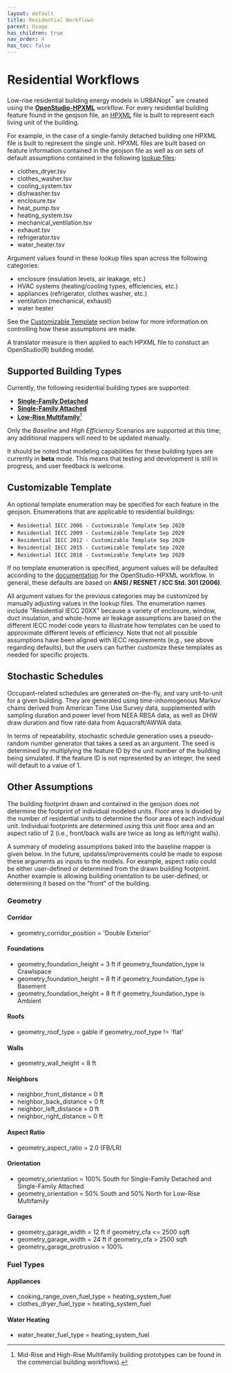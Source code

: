 ```yaml
---
layout: default
title: Residential Workflows
parent: Usage
has_children: true
nav_order: 4
has_toc: false
---
```


# Residential Workflows

Low-rise residential building energy models in URBANopt<sup>&trade;</sup> are created using the [**OpenStudio-HPXML**](https://github.com/NREL/OpenStudio-HPXML) workflow.
For every residential building feature found in the geojson file, an [HPXML](https://hpxml.nrel.gov) file is built to represent each living unit of the building.

For example, in the case of a single-family detached building one HPXML file is built to represent the single unit.
HPXML files are built based on feature information contained in the geojson file as well as on sets of default assumptions contained in the following [lookup files](https://github.com/urbanopt/urbanopt-example-geojson-project/tree/develop/example_project/mappers/residential):

* clothes_dryer.tsv
* clothes_washer.tsv
* cooling_system.tsv
* dishwasher.tsv
* enclosure.tsv
* heat_pump.tsv
* heating_system.tsv
* mechanical_ventilation.tsv
* exhaust.tsv
* refrigerator.tsv
* water_heater.tsv

Argument values found in these lookup files span across the following categories:

* enclosure (insulation levels, air leakage, etc.)
* HVAC systems (heating/cooling types, efficiencies, etc.)
* appliances (refrigerator, clothes washer, etc.)
* ventilation (mechanical, exhaust)
* water heater

See the [Customizable Template](#customizable-template) section below for more information on controlling how these assumptions are made.

A translator measure is then applied to each HPXML file to constuct an OpenStudio(R) building model.

## Supported Building Types

Currently, the following residential building types are supported:

- [**Single-Family Detached**](single_family_detached.md)
- [**Single-Family Attached**](single_family_attached.md)
- [**Low-Rise Multifamily**](multifamily.md)[^1]

Only the *Baseline* and *High Efficiency* Scenarios are supported at this time; any additional mappers will need to be updated manually.

It should be noted that modeling capabilities for these building types are currently in **beta** mode.
This means that testing and development is still in progress, and user feedback is welcome.

[^1]: Mid-Rise and High-Rise Multifamily building prototypes can be found in the commercial building workflows).

## Customizable Template

An optional template enumeration may be specified for each feature in the geojson.
Enumerations that are applicable to residential buildings:

- `Residential IECC 2006 - Customizable Template Sep 2020`
- `Residential IECC 2009 - Customizable Template Sep 2020`
- `Residential IECC 2012 - Customizable Template Sep 2020`
- `Residential IECC 2015 - Customizable Template Sep 2020`
- `Residential IECC 2018 - Customizable Template Sep 2020`

If no template enumeration is specified, argument values will be defaulted according to the [documentation](https://openstudio-hpxml.readthedocs.io/en/latest/workflow_inputs.html) for the OpenStudio-HPXML workflow.
In general, these defaults are based on **ANSI / RESNET / ICC Std. 301 (2006)**.

All argument values for the previous categories may be customized by manually adjusting values in the lookup files.
The enumeration names include "Residential IECC 20XX" because a variety of enclosure, window, duct insulation, and whole-home air leakage assumptions are based on the different IECC model code years to illustrate how templates can be used to approximate different levels of efficiency.
Note that not all possible assumptions have been aligned with IECC requirements (e.g., see above regarding defaults), but the users can further customize these templates as needed for specific projects.

## Stochastic Schedules

Occupant-related schedules are generated on-the-fly, and vary unit-to-unit for a given building.
They are generated using time-inhomogenous Markov chains derived from American Time Use Survey data, supplemented with sampling duration and power level from NEEA RBSA data, as well as DHW draw duration and flow rate data from Aquacraft/AWWA data.

In terms of repeatability, stochastic schedule generation uses a pseudo-random number generator that takes a seed as an argument.
The seed is determined by multiplying the feature ID by the unit number of the building being simulated.
If the feature ID is not represented by an integer, the seed will default to a value of 1.

## Other Assumptions

The building footprint drawn and contained in the geojson does not determine the footprint of individual modeled units.
Floor area is divided by the number of residential units to determine the floor area of each individual unit.
Individual footprints are determined using this unit floor area and an aspect ratio of 2 (i.e., front/back walls are twice as long as left/right walls).

A summary of modeling assumptions baked into the baseline mapper is given below.
In the future, updates/improvements could be made to expose these arguments as inputs to the models.
For example, aspect ratio could be either user-defined or determined from the drawn building footprint.
Another example is allowing building orientation to be user-defined, or determining it based on the "front" of the building.

### Geometry

#### Corridor
- geometry_corridor_position = 'Double Exterior'

#### Foundations
- geometry_foundation_height = 3 ft if geometry_foundation_type is Crawlspace
- geometry_foundation_height = 8 ft if geometry_foundation_type is Basement
- geometry_foundation_height = 8 ft if geometry_foundation_type is Ambient

#### Roofs
- geometry_roof_type = gable if geometry_roof_type != 'flat'

#### Walls
- geometry_wall_height = 8 ft

#### Neighbors
- neighbor_front_distance = 0 ft
- neighbor_back_distance = 0 ft
- neighbor_left_distance = 0 ft
- neighbor_right_distance = 0 ft

#### Aspect Ratio
- geometry_aspect_ratio = 2.0 (FB/LR)

#### Orientation
- geometry_orientation = 100% South for Single-Family Detached and Single-Family Attached
- geometry_orientation = 50% South and 50% North for Low-Rise Multifamily

#### Garages
- geometry_garage_width = 12 ft if geometry_cfa <= 2500 sqft
- geometry_garage_width = 24 ft if geometry_cfa > 2500 sqft
- geometry_garage_protrusion = 100%

### Fuel Types

#### Appliances
- cooking_range_oven_fuel_type = heating_system_fuel
- clothes_dryer_fuel_type = heating_system_fuel

#### Water Heating
- water_heater_fuel_type = heating_system_fuel